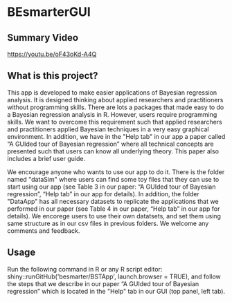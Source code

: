 # BEsmarterGUI

## Summary Video

https://youtu.be/oF43oKd-A4Q

## What is  this project?
This app is developed to make easier applications of Bayesian regression analysis. It is designed thinking about applied researchers and practitioners without programming skills. There are lots a packages that made easy to do a Bayesian regression analysis in R. However, users require programming skills. We want to overcome this requirement such that applied researchers and practitioners applied Bayesian techniques in a very easy graphical environment. In addition, we have in the "Help tab" in our app a paper called “A GUIded tour of Bayesian regression” where all technical concepts are presented such that users can know all underlying theory. This paper also includes a brief user guide.


We encourage anyone who wants to use our app to do it. There is the folder named "dataSim" where users can find some toy files that they can use to start using our app (see Table 3 in our paper: “A GUIded tour of Bayesian regression”, “Help tab” in our app for details). In addition, the folder "DataApp" has all necessary datasets to replicate the applications that we performed in our paper (see Table 4 in our paper, “Help tab” in our app for details). We encorege users to use their own datatsets, and set them using same structure as in our csv files in previous folders. We welcome any comments and feedback.

## Usage
Run the following command in R or any R script editor: shiny::runGitHub('besmarter/BSTApp', launch.browser = TRUE), and follow the steps that we describe in our paper “A GUIded tour of Bayesian regression” which is located in the "Help" tab in our GUI (top panel, left tab).


